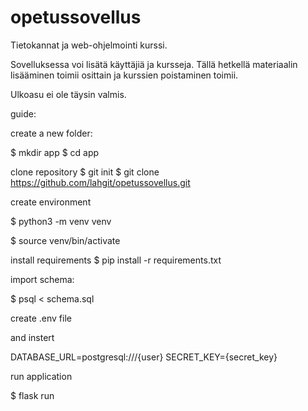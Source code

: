 # opetussovellus
Tietokannat ja web-ohjelmointi kurssi.


Sovelluksessa voi lisätä käyttäjiä ja kursseja. Tällä hetkellä materiaalin lisääminen toimii osittain ja kurssien poistaminen toimii.

Ulkoasu ei ole täysin valmis.



guide:

create a new folder:

$ mkdir app
$ cd app

clone repository
$ git init
$ git clone https://github.com/lahgit/opetussovellus.git

create environment

$ python3 -m venv venv

$ source venv/bin/activate

install requirements
$ pip install -r requirements.txt

import schema:

$ psql < schema.sql

create .env file

and instert

DATABASE_URL=postgresql:///{user}
SECRET_KEY={secret_key}

run application

$ flask run
